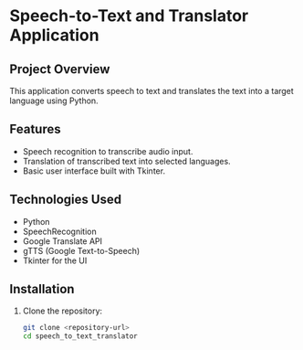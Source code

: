 # Speech-to-Text and Translator Application

## Project Overview
This application converts speech to text and translates the text into a target language using Python.

## Features
- Speech recognition to transcribe audio input.
- Translation of transcribed text into selected languages.
- Basic user interface built with Tkinter.

## Technologies Used
- Python
- SpeechRecognition
- Google Translate API
- gTTS (Google Text-to-Speech)
- Tkinter for the UI

## Installation
1. Clone the repository:
   ```bash
   git clone <repository-url>
   cd speech_to_text_translator